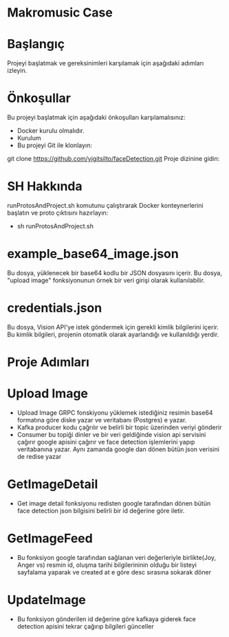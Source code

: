 
# Makromusic Case

# Başlangıç
Projeyi başlatmak ve gereksinimleri karşılamak için aşağıdaki adımları izleyin.

# Önkoşullar
Bu projeyi başlatmak için aşağıdaki önkoşulları karşılamalısınız:

- Docker kurulu olmalıdır.
- Kurulum
- Bu projeyi Git ile klonlayın:


git clone https://github.com/yigitsilto/faceDetection.git
Proje dizinine gidin:

 # SH Hakkında
runProtosAndProject.sh komutunu çalıştırarak Docker konteynerlerini başlatın ve proto çıktısını hazırlayın:

- sh runProtosAndProject.sh

# example_base64_image.json
Bu dosya, yüklenecek bir base64 kodlu bir JSON dosyasını içerir. Bu dosya, "upload image" fonksiyonunun örnek bir veri girişi olarak kullanılabilir.

# credentials.json
Bu dosya, Vision API'ye istek göndermek için gerekli kimlik bilgilerini içerir. Bu kimlik bilgileri, projenin otomatik olarak ayarlandığı ve kullanıldığı yerdir.

# Proje Adımları
# Upload Image
- Upload Image GRPC fonskiyonu yüklemek istediğiniz resimin base64 formatına göre diske yazar ve veritabanı (Postgres) e yazar.
- Kafka producer kodu çağrılır ve belirli bir topic üzerinden veriyi gönderir
- Consumer bu topiği dinler ve bir veri geldiğinde vision api servisini çağırır google apisini çağırır ve face detection işlemlerini yapıp veritabanına yazar. Aynı zamanda google dan dönen bütün json verisini de redise yazar

# GetImageDetail
- Get image detail fonksiyonu redisten google tarafından dönen bütün face detection json bilgisini belirli bir id değerine göre iletir.

# GetImageFeed
- Bu fonksiyon google tarafından sağlanan veri değerleriyle birlikte(Joy, Anger vs) resmin id, oluşma tarihi bilgilerininin olduğu bir listeyi sayfalama yaparak ve created at e göre desc sırasına sokarak döner

# UpdateImage
- Bu fonksiyon gönderilen id değerine göre kafkaya giderek face detection apisini tekrar çağırıp bilgileri günceller



